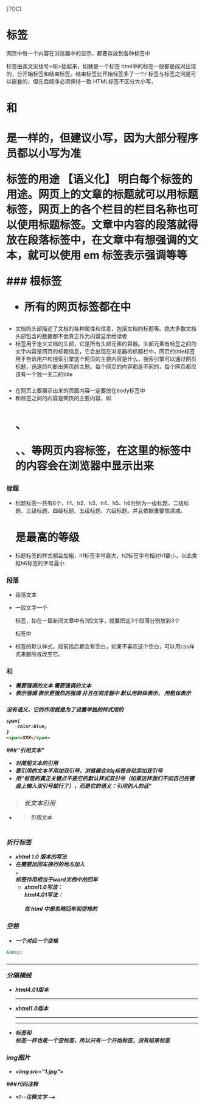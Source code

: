 [TOC]





# 标签

网页中每一个内容在浏览器中的显示，都要存放到各种标签中




标签由英文尖括号<和>括起来，如<html>就是一个标签
html中的标签一般都是成对出现的，分开始标签和结束标签。结束标签比开始标签多了一个/
标签与标签之间是可以嵌套的，但先后顺序必须保持一致
HTML标签不区分大小写，<h1>和<H1>是一样的，但建议小写，因为大部分程序员都以小写为准


标签的用途
【语义化】	明白每个标签的用途。网页上的文章的标题就可以用标题标签，网页上的各个栏目的栏目名称也可以使用标题标签。文章中内容的段落就得放在段落标签中，在文章中有想强调的文本，就可以使用 em 标签表示强调等等


###<html> </html> 根标签
- 所有的网页标签都在<html></html>中


### <head>

- 文档的头部描述了文档的各种属性和信息，包括文档的标题等。绝大多数文档头部包含的数据都不会真正作为内容显示给读者
- 标签用于定义文档的头部，它是所有头部元素的容器。头部元素有<title>、<script>、 <style>、<link>、 <meta>等标签


### <title>

- 在<title>和</title>标签之间的文字内容是网页的标题信息，它会出现在浏览器的标题栏中。网页的title标签用于告诉用户和搜索引擎这个网页的主要内容是什么，搜索引擎可以通过网页标题，迅速的判断出网页的主题。每个网页的内容都是不同的，每个网页都应该有一个独一无二的title






### <body>

- 在网页上要展示出来的页面内容一定要放在body标签中
- <body>和</body>标签之间的内容是网页的主要内容，如<h1>、<p>、<a>、<img>等网页内容标签，在这里的标签中的内容会在浏览器中显示出来


### <hx></hx>标题

- 标题标签一共有6个，h1、h2、h3、h4、h5、h6分别为一级标题、二级标题、三级标题、四级标题、五级标题、六级标题。并且依据重要性递减。<h1>是最高的等级
- 标题标签的样式都会加粗，h1标签字号最大，h2标签字号相对h1要小，以此类推h6标签的字号最小


### <p> </p> 段落

- <p>段落文本</p>
- 一段文字一个<p>标签，如在一篇新闻文章中有3段文字，就要把这3个段落分别放到3个<p>标签中
- <p>标签的默认样式，段前段后都会有空白，如果不喜欢这个空白，可以用css样式来删除或改变它。




### <strong> 和 <em> 

- <em>需要强调的文本</em>		<strong>需要强调的文本</strong> 
- <em> 表示强调<strong> 表示更强烈的强调	并且在浏览器中<em> 默认用斜体表示，<strong> 用粗体表示


### <span>

没有语义，它的作用就是为了设置单独的样式用的
```html
span{
	color:blue;
}
<span>XXX</span>
```


###<q>引用文本</q>
- 对简短文本的引用
- 要引用的文本不用加双引号，浏览器会对q标签自动添加双引号
- 用<q>标签的真正关键点不是它的默认样式双引号（如果这样我们不如自己在键盘上输入双引号就行了），而是它的语义：引用别人的话


### <blockquote> 长文本引用

- <blockquote>引用文本</blockquote>




### <br /> 折行标签

- xhtml 1.0 版本的写法 
- 在需要加回车换行的地方加入<br />，<br />标签作用相当于word文档中的回车
  - xhtml1.0写法：<br />html4.01写法：<br>	
    在 html 中是忽略回车和空格的


### 空格

- 一个对应一个空格
```html
&nbsp;
```

### <hr /> 分隔横线

- html4.01版本 <hr>
- xhtml1.0版本 <hr />
- <hr />标签和<br />标签一样也是一个空标签，所以只有一个开始标签，没有结束标签


### img图片

- \<img src="1.jpg">




###代码注释

- \<!--注释文字 -->



